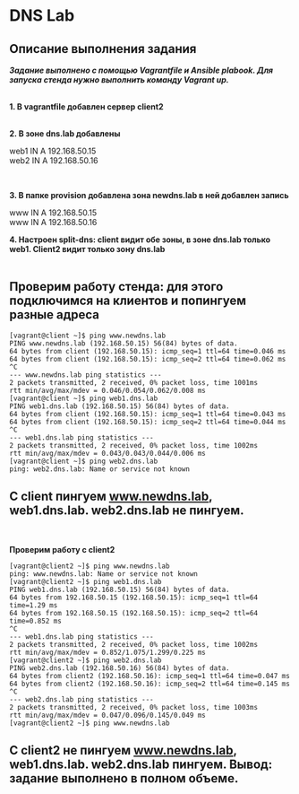 # DNS Lab

## Описание выполнения задания

***Задание выполнено с помощью Vagrantfile и Ansible plabook. Для запуска стенда нужно выполнить команду Vagrant up.***
<br>
<br>

**1. В vagrantfile добавлен сервер client2**
<br>
<br>

**2. В зоне dns.lab добавлены**

web1            IN      A       192.168.50.15  
web2            IN      A       192.168.50.16

<br>

**3. В папке provision добавлена зона newdns.lab в ней добавлен запись**

www            IN      A       192.168.50.15  
www            IN      A       192.168.50.16

**4. Настроен split-dns: client видит обе зоны, в зоне dns.lab только web1. Client2 видит только зону dns.lab**
<br>
<br>

**Проверим работу стенда: для этого подключимся на клиентов и попингуем разные адреса**
---

```console
[vagrant@client ~]$ ping www.newdns.lab
PING www.newdns.lab (192.168.50.15) 56(84) bytes of data.
64 bytes from client (192.168.50.15): icmp_seq=1 ttl=64 time=0.046 ms
64 bytes from client (192.168.50.15): icmp_seq=2 ttl=64 time=0.062 ms
^C
--- www.newdns.lab ping statistics ---
2 packets transmitted, 2 received, 0% packet loss, time 1001ms
rtt min/avg/max/mdev = 0.046/0.054/0.062/0.008 ms
[vagrant@client ~]$ ping web1.dns.lab
PING web1.dns.lab (192.168.50.15) 56(84) bytes of data.
64 bytes from client (192.168.50.15): icmp_seq=1 ttl=64 time=0.043 ms
64 bytes from client (192.168.50.15): icmp_seq=2 ttl=64 time=0.044 ms
^C
--- web1.dns.lab ping statistics ---
2 packets transmitted, 2 received, 0% packet loss, time 1002ms
rtt min/avg/max/mdev = 0.043/0.043/0.044/0.006 ms
[vagrant@client ~]$ ping web2.dns.lab
ping: web2.dns.lab: Name or service not known
```
**С client пингуем www.newdns.lab, web1.dns.lab. web2.dns.lab не пингуем.**  
---
<br>

**Проверим работу с client2**
```console
[vagrant@client2 ~]$ ping www.newdns.lab
ping: www.newdns.lab: Name or service not known
[vagrant@client2 ~]$ ping web1.dns.lab
PING web1.dns.lab (192.168.50.15) 56(84) bytes of data.
64 bytes from 192.168.50.15 (192.168.50.15): icmp_seq=1 ttl=64 time=1.29 ms
64 bytes from 192.168.50.15 (192.168.50.15): icmp_seq=2 ttl=64 time=0.852 ms
^C
--- web1.dns.lab ping statistics ---
2 packets transmitted, 2 received, 0% packet loss, time 1002ms
rtt min/avg/max/mdev = 0.852/1.075/1.299/0.225 ms
[vagrant@client2 ~]$ ping web2.dns.lab
PING web2.dns.lab (192.168.50.16) 56(84) bytes of data.
64 bytes from client2 (192.168.50.16): icmp_seq=1 ttl=64 time=0.047 ms
64 bytes from client2 (192.168.50.16): icmp_seq=2 ttl=64 time=0.145 ms
^C
--- web2.dns.lab ping statistics ---
2 packets transmitted, 2 received, 0% packet loss, time 1003ms
rtt min/avg/max/mdev = 0.047/0.096/0.145/0.049 ms
[vagrant@client2 ~]$ ping www.newdns.lab
```
**С client2 не пингуем www.newdns.lab, web1.dns.lab. web2.dns.lab пингуем. Вывод: задание выполнено в полном объеме.**  
---